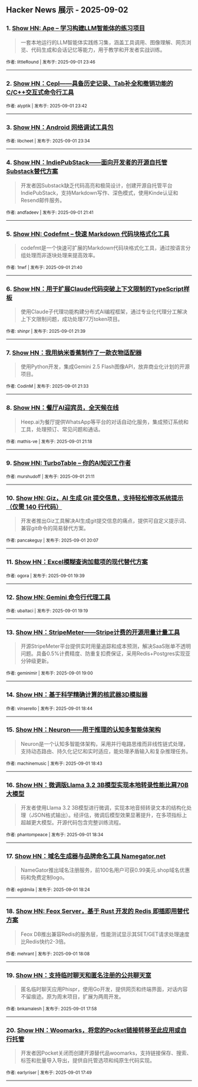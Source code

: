 ## Hacker News 展示 - 2025-09-02


### 1. [Show HN: Ape – 学习构建LLM智能体的练习项目](https://news.ycombinator.com/item?id=45097638)
> 一套本地运行的LLM智能体实践练习集，涵盖工具调用、图像理解、网页浏览、代码生成和会话记忆等能力，用于教学和开发者实战训练。

<sub>作者: littleRound | 发布于: 2025-09-01 23:46</sub>

---

### 2. [Show HN：Cepl——具备历史记录、Tab补全和撤销功能的C/C++交互式命令行工具](https://news.ycombinator.com/item?id=45097617)

<sub>作者: alyptik | 发布于: 2025-09-01 23:42</sub>

---

### 3. [Show HN：Android 网络调试工具包](https://news.ycombinator.com/item?id=45097568)

<sub>作者: libcheet | 发布于: 2025-09-01 23:34</sub>

---

### 4. [Show HN：IndiePubStack——面向开发者的开源自托管Substack替代方案](https://news.ycombinator.com/item?id=45096885)
> 开发者因Substack缺乏代码高亮和极简设计，创建开源自托管平台IndiePubStack，支持Markdown写作、深色模式，使用Kinde认证和Resend邮件服务。

<sub>作者: andfadeev | 发布于: 2025-09-01 21:41</sub>

---

### 5. [Show HN: Codefmt – 快速 Markdown 代码块格式化工具](https://news.ycombinator.com/item?id=45096875)
> codefmt是一个快速可扩展的Markdown代码块格式化工具，通过按语言分组处理而非逐块处理来提高效率。

<sub>作者: 1nwf | 发布于: 2025-09-01 21:40</sub>

---

### 6. [Show HN：用于扩展Claude代码突破上下文限制的TypeScript样板](https://news.ycombinator.com/item?id=45096865)
> 使用Claude子代理功能构建分布式AI编程框架，通过专业化代理分工解决上下文限制问题，成功处理77万token项目。

<sub>作者: shinpr | 发布于: 2025-09-01 21:39</sub>

---

### 7. [Show HN：我用纳米香蕉制作了一款衣物适配器](https://news.ycombinator.com/item?id=45096821)
> 使用Python开发，集成Gemini 2.5 Flash图像API，放弃商业化计划的开源项目。

<sub>作者: CodinM | 发布于: 2025-09-01 21:33</sub>

---

### 8. [Show HN：餐厅AI迎宾员，全天候在线](https://news.ycombinator.com/item?id=45096705)
> Heep.ai为餐厅提供WhatsApp等平台的对话自动化服务，集成预订系统和工具，处理预订、常见问题和通话。

<sub>作者: mathis-ve | 发布于: 2025-09-01 21:18</sub>

---

### 9. [Show HN: TurboTable – 你的AI知识工作者](https://news.ycombinator.com/item?id=45096647)

<sub>作者: murshudoff | 发布于: 2025-09-01 21:11</sub>

---

### 10. [Show HN: Giz，AI 生成 Git 提交信息，支持轻松修改系统提示（仅需 140 行代码）](https://news.ycombinator.com/item?id=45096157)
> 开发者推出Giz工具解决AI生成git提交信息的痛点，提供可自定义提示词、兼容git命令的简易替代方案。

<sub>作者: pancakeguy | 发布于: 2025-09-01 20:07</sub>

---

### 11. [Show HN：Excel模糊查询加载项的现代替代方案](https://news.ycombinator.com/item?id=45095912)

<sub>作者: ogora | 发布于: 2025-09-01 19:39</sub>

---

### 12. [Show HN: Gemini 命令行代理工具](https://news.ycombinator.com/item?id=45095721)

<sub>作者: ubaltaci | 发布于: 2025-09-01 19:19</sub>

---

### 13. [Show HN：StripeMeter——Stripe计费的开源用量计量工具](https://news.ycombinator.com/item?id=45095574)
> 开源StripeMeter平台提供实时用量追踪和成本预测，解决SaaS账单不透明问题。具备0.5%计费精度、防重复扣费保证，采用Redis+Postgres实现亚分钟级更新。

<sub>作者: geminimir | 发布于: 2025-09-01 19:00</sub>

---

### 14. [Show HN：基于科学精确计算的核武器3D模拟器](https://news.ycombinator.com/item?id=45095434)

<sub>作者: vinserello | 发布于: 2025-09-01 18:44</sub>

---

### 15. [Show HN：Neuron——用于推理的认知多智能体架构](https://news.ycombinator.com/item?id=45095422)
> Neuron是一个认知多智能体架构，采用并行电路思维而非线性链式处理，支持动态路由、持久化记忆和实时适应，能处理矛盾输入和复杂推理任务。

<sub>作者: machinemusic | 发布于: 2025-09-01 18:43</sub>

---

### 16. [Show HN：微调版Llama 3.2 3B模型实现本地转录性能比肩70B大模型](https://news.ycombinator.com/item?id=45095353)
> 开发者使用Llama 3.2 3B模型进行微调，实现本地音频转录文本的结构化处理（JSON格式输出）。经评估，微调后模型效果显著提升，在多项指标上超越更大模型。开源代码包含完整训练流程。

<sub>作者: phantompeace | 发布于: 2025-09-01 18:34</sub>

---

### 17. [Show HN：域名生成器与品牌命名工具 Namegator.net](https://news.ycombinator.com/item?id=45095252)
> NameGator推出域名注册服务，前100名用户可获0.99美元.shop域名优惠码和免费定制logo。

<sub>作者: egldmila | 发布于: 2025-09-01 18:24</sub>

---

### 18. [Show HN: Feox Server，基于 Rust 开发的 Redis 即插即用替代方案](https://news.ycombinator.com/item?id=45095107)
> Feox DB推出兼容Redis的服务层，性能测试显示其SET/GET请求处理速度比Redis快约2-3倍。

<sub>作者: mehrant | 发布于: 2025-09-01 18:08</sub>

---

### 19. [Show HN：支持临时聊天和匿名注册的公共聊天室](https://news.ycombinator.com/item?id=45095013)
> 匿名临时聊天应用Phispr，使用Go开发，提供网页和终端界面，对话内容不留痕迹。原为周末项目，扩展为两周开发。

<sub>作者: bnkamalesh | 发布于: 2025-09-01 17:58</sub>

---

### 20. [Show HN：Woomarks，将您的Pocket链接转移至此应用或自行托管](https://news.ycombinator.com/item?id=45094936)
> 开发者因Pocket关闭而创建开源替代品woomarks，支持链接保存、搜索、标签和批量导入导出，提供自托管选项和纯原生代码实现。

<sub>作者: earlyriser | 发布于: 2025-09-01 17:49</sub>

---
